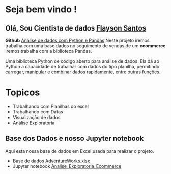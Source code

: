 # Seja bem vindo !

## Olá, Sou  Cientista de dados [Flayson Santos](https://github.com/FlaysonSantos)
**Github**  [Análise de dados com Python e Pandas](https://github.com/FlaysonSantos/Analise_dados_with_Python_Pandas)
Neste projeto iremos trabalha com uma base dados no seguimento de vendas de um **ecommerce** iremos trabalha com a biblioteca Pandas.

Uma biblioteca Python de código aberto para análise de dados. Ela dá ao Python a capacidade de trabalhar com dados do tipo planilha, permitindo carregar, manipular e combinar dados rapidamente, entre outras funções.

# Topicos

 - Trabalhando com Planilhas do excel
 - Trabalhando com Datas
 - Visualização de dados
 - Análise Exploratória

## Base dos Dados e nosso Jupyter notebook 
Aqui esta nossa base de dados em Excel usada para realizar o projeto.

 - Base de dados [AdventureWorks.xlsx](https://github.com/FlaysonSantos/Analise_dados_with_Python_Pandas/blob/main/Ecommerce/AdventureWorks.xlsx)
 - Jupyter notebook [Analise_Exploratoria_Ecommerce](https://github.com/FlaysonSantos/Analise_dados_with_Python_Pandas/blob/main/Ecommerce/Analise_Exploratoria_Ecommerce.ipynb)





